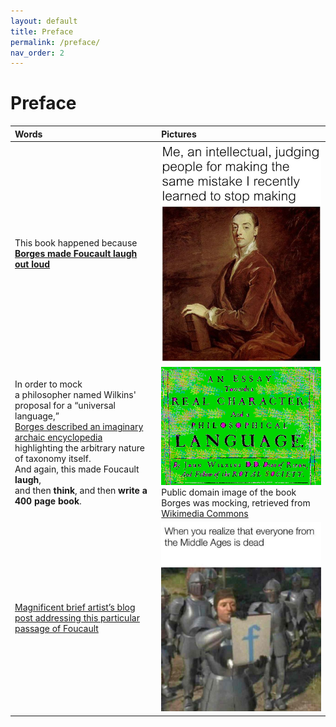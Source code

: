 ```yaml
---
layout: default
title: Preface
permalink: /preface/
nav_order: 2
---
```

# Preface

| Words | Pictures |
|:---------------------------------|:------------------------------------------------------|
| This book happened because <br> [**Borges made Foucault laugh out loud**](https://www.thendobetter.com/arts/2019/7/27/messy-borges-celestial-emporium-of-benevolent-knowledge) | ![Foucault, an intellectual](../memes/meanintellectual.png) |
| In order to mock <br> a philosopher named Wilkins' <br> proposal for a “universal language,” <br> [Borges described an imaginary archaic encyclopedia](https://en.wikipedia.org/wiki/Celestial_Emporium_of_Benevolent_Knowledge) <br> highlighting the arbitrary nature of taxonomy itself. <br> And again, this made Foucault **laugh**, <br> and then **think**, and then **write a 400 page book**. | ![wilkins.jpg](../memes/wilkins.png) <br> Public domain image of the book Borges was mocking, retrieved from [Wikimedia Commons](https://commons.wikimedia.org/wiki/File:Wilkins_An_Essay_towards_a_real.jpg) |
| [Magnificent brief artist’s blog post addressing this particular passage of Foucault](http://www.paullowry.com/paullowry/TEXT/textemporium.html) | ![middle ages f for respect](../memes/languagerespects.jpg) |
